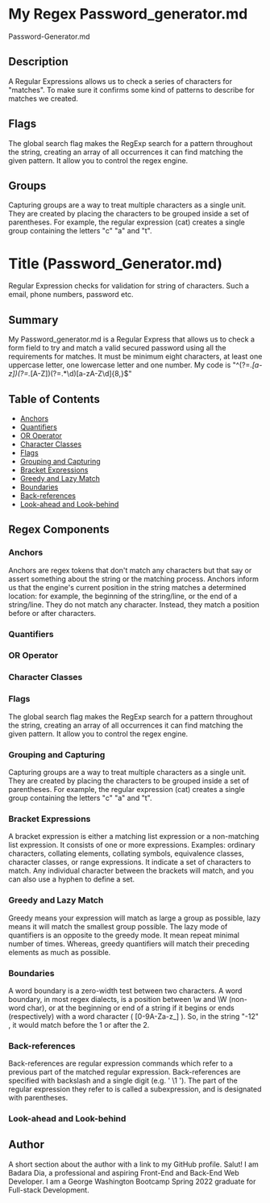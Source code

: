 # My Regex Password_generator.md
Password-Generator.md

## Description
A Regular Expressions allows us to check a series of characters for "matches". To make sure it confirms some kind of patterns to describe for matches we created.

## Flags

The global search flag makes the RegExp search for a pattern throughout the string, creating an array of all occurrences it can find matching the given pattern. It allow you to control the regex engine.


## Groups

Capturing groups are a way to treat multiple characters as a single unit. They are created by placing the characters to be grouped inside a set of parentheses. For example, the regular expression (cat) creates a single group containing the letters "c" "a" and "t".


# Title (Password_Generator.md)

Regular Expression checks for validation for string of characters. Such a email, phone numbers, password etc. 


## Summary

My Password_generator.md is a Regular Express that allows us to check a form field to try and match a valid secured password using all the requirements for matches. It must be minimum eight characters, at least one uppercase letter, one lowercase letter and one number. 
My code is "^(?=.*[a-z])(?=.*[A-Z])(?=.*\d)[a-zA-Z\d]{8,}$"


## Table of Contents

- [Anchors](#anchors)
- [Quantifiers](#quantifiers)
- [OR Operator](#or-operator)
- [Character Classes](#character-classes)
- [Flags](#flags)
- [Grouping and Capturing](#grouping-and-capturing)
- [Bracket Expressions](#bracket-expressions)
- [Greedy and Lazy Match](#greedy-and-lazy-match)
- [Boundaries](#boundaries)
- [Back-references](#back-references)
- [Look-ahead and Look-behind](#look-ahead-and-look-behind)


## Regex Components

### Anchors

Anchors are regex tokens that don't match any characters but that say or assert something about the string or the matching process. Anchors inform us that the engine's current position in the string matches a determined location: for example, the beginning of the string/line, or the end of a string/line.
They do not match any character. Instead, they match a position before or after characters.

### Quantifiers

### OR Operator

### Character Classes

### Flags

The global search flag makes the RegExp search for a pattern throughout the string, creating an array of all occurrences it can find matching the given pattern. It allow you to control the regex engine.

### Grouping and Capturing

Capturing groups are a way to treat multiple characters as a single unit. They are created by placing the characters to be grouped inside a set of parentheses. For example, the regular expression (cat) creates a single group containing the letters "c" "a" and "t".

### Bracket Expressions

A bracket expression is either a matching list expression or a non-matching list expression. It consists of one or more expressions. Examples: ordinary characters, collating elements, collating symbols, equivalence classes, character classes, or range expressions. It indicate a set of characters to match. Any individual character between the brackets will match, and you can also use a hyphen to define a set.

### Greedy and Lazy Match

Greedy means your expression will match as large a group as possible, lazy means it will match the smallest group possible. 
The lazy mode of quantifiers is an opposite to the greedy mode. It mean repeat minimal number of times. Whereas, greedy quantifiers will match their preceding elements as much as possible.

### Boundaries

A word boundary is a zero-width test between two characters. 
A word boundary, in most regex dialects, is a position between \w and \W (non-word char), or at the beginning or end of a string if it begins or ends (respectively) with a word character ( [0-9A-Za-z_] ). So, in the string "-12" , it would match before the 1 or after the 2.

### Back-references

Back-references are regular expression commands which refer to a previous part of the matched regular expression. Back-references are specified with backslash and a single digit (e.g. ' \1 '). The part of the regular expression they refer to is called a subexpression, and is designated with parentheses.

### Look-ahead and Look-behind

## Author

A short section about the author with a link to my GitHub profile.
Salut! I am Badara Dia, a professional and aspiring Front-End and Back-End Web Developer. I am a George Washington Bootcamp Spring 2022 graduate for Full-stack Development.
